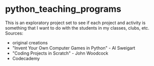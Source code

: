 # python_teaching_programs
This is an exploratory project set to see if each project and activity is something that I want to do with the students in my classes, clubs, etc. 
Sources: 
- original creations 
- "Invent Your Own Computer Games in Python" - Al Sweigart 
- "Coding Projects in Scratch" - John Woodcock
- Codecademy
